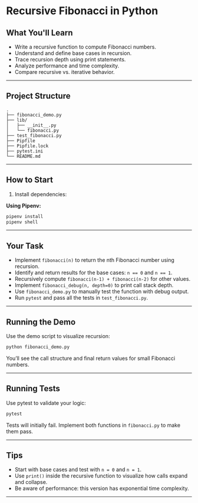 # Recursive Fibonacci in Python

## What You'll Learn

- Write a recursive function to compute Fibonacci numbers.
- Understand and define base cases in recursion.
- Trace recursion depth using print statements.
- Analyze performance and time complexity.
- Compare recursive vs. iterative behavior.

---

## Project Structure

```
.
├── fibonacci_demo.py
├── lib/
│   ├── __init__.py
│   └── fibonacci.py
├── test_fibonacci.py
├── Pipfile
├── Pipfile.lock
├── pytest.ini
└── README.md
```

---

## How to Start

1. Install dependencies:

**Using Pipenv:**
```bash
pipenv install
pipenv shell
```

---

## Your Task

- Implement `fibonacci(n)` to return the nth Fibonacci number using recursion.
- Identify and return results for the base cases: `n == 0` and `n == 1`.
- Recursively compute `fibonacci(n-1) + fibonacci(n-2)` for other values.
- Implement `fibonacci_debug(n, depth=0)` to print call stack depth.
- Use `fibonacci_demo.py` to manually test the function with debug output.
- Run `pytest` and pass all the tests in `test_fibonacci.py`.

---

## Running the Demo

Use the demo script to visualize recursion:

```bash
python fibonacci_demo.py
```

You’ll see the call structure and final return values for small Fibonacci numbers.

---

## Running Tests

Use pytest to validate your logic:

```bash
pytest
```

Tests will initially fail. Implement both functions in `fibonacci.py` to make them pass.

---

## Tips

- Start with base cases and test with `n = 0` and `n = 1`.
- Use `print()` inside the recursive function to visualize how calls expand and collapse.
- Be aware of performance: this version has exponential time complexity.

---
